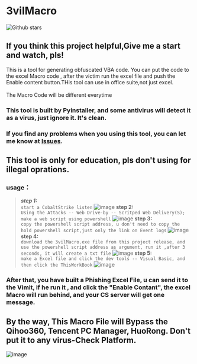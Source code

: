 # 3vilMacro
![Github stars](https://img.shields.io/github/stars/PDWR/3vilMacro.svg)
## If you think this project helpful,Give me a start and watch, pls!

This is a tool for generating obfuscated VBA code. You can put the code to the excel Macro code , after the victim run the excel file and push the Enable content button.THis tool can use in office suite,not just excel.</br></br>
The Macro Code will be different everytime
### This tool is built by Pyinstaller, and some antivirus will detect it as a virus, just ignore it. It's clean.
### If you find any problems when you using this tool, you can let me know at [Issues](https://github.com/PDWR/3vilMacro/issues).
## This tool is only for education, pls don't using for illegal oprations.

### usage：
  >***step 1:***</br>
   >`start a CobaltStrike listen`
   >![image](https://github.com/PDWR/3vilMacro/blob/main/images/1.png)
  >**step 2:**  </br>
   >`Using the Attacks -- Web Drive-by -- Scritped Web Delivery(S); make a web script using powershell`
   >![image](https://github.com/PDWR/3vilMacro/blob/main/images/2.png)
  >**step 3:** </br>
   >`copy the powershell script address, u don't need to copy the hold powershell script,just only the link on Event logs`
   >![image](https://github.com/PDWR/3vilMacro/blob/main/images/3.png)
  >**step 4:** </br>
   >`download the 3vilMacro.exe file from this project release, and use the powershell script address as argument, run it ,after 3 seconds, it will create a txt file`
   >![image](https://github.com/PDWR/3vilMacro/blob/main/images/20210521_154402.gif)
  >**step 5:** </br>
   >`make a Excel file and click the dev tools -- Visual Basic, and then click the ThisWorkBook`
   >![image](https://github.com/PDWR/3vilMacro/blob/main/images/20210521_164627.gif)
   
  ### After that, you have built a Phishing Excel File, u can send it to the Vimit, if he run it , and click the "Enable Contant", the excel Macro will run behind, and your CS server will get one message. 
  ## By the way, This Macro File will Bypass the Qihoo360, Tencent PC Manager, HuoRong. Don't put it to any virus-Check Platform.
  ![image](https://github.com/PDWR/3vilMacro/blob/main/images/20210521_172322.gif)
  
